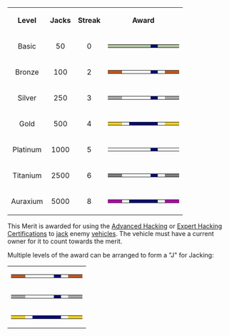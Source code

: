 <table>
<tbody>
<tr class="odd">
<td style="text-align: center;"><p><b>Level</b></p></td>
<td style="text-align: center;"><p><b>Jacks</b></p></td>
<td style="text-align: center;"><p><b>Streak</b></p></td>
<td style="text-align: center;"><p><b>Award</b></p></td>
</tr>
<tr class="even">
<td style="text-align: center;"><p>Basic</p></td>
<td style="text-align: center;"><p>50</p></td>
<td style="text-align: center;"><p>0</p></td>
<td style="text-align: center;"><table class="bigmerit">
<tr>
<td bgcolor="#adc29d">
</td>
<td bgcolor="#adc29d">
</td>
<td bgcolor="#adc29d">
</td>
<td bgcolor="#adc29d">
</td>
<td bgcolor="#adc29d">
</td>
<td bgcolor="#adc29d">
</td>
<td bgcolor="#060d73">
</td>
<td bgcolor="#adc29d">
</td>
<td bgcolor="#adc29d">
</td>
<td bgcolor="#adc29d">
</td>
</tr>
</table></td>
</tr>
<tr class="odd">
<td style="text-align: center;"><p>Bronze</p></td>
<td style="text-align: center;"><p>100</p></td>
<td style="text-align: center;"><p>2</p></td>
<td style="text-align: center;"><table class="bigmerit">
<tr>
<td bgcolor="#bf581f">
</td>
<td bgcolor="#bf581f">
</td>
<td bgcolor="#fefefe">
</td>
<td bgcolor="#fefefe">
</td>
<td bgcolor="#fefefe">
</td>
<td bgcolor="#fefefe">
</td>
<td bgcolor="#060d73">
</td>
<td bgcolor="#fefefe">
</td>
<td bgcolor="#bf581f">
</td>
<td bgcolor="#bf581f">
</td>
</tr>
</table></td>
</tr>
<tr class="even">
<td style="text-align: center;"><p>Silver</p></td>
<td style="text-align: center;"><p>250</p></td>
<td style="text-align: center;"><p>3</p></td>
<td style="text-align: center;"><table class="bigmerit">
<tr>
<td bgcolor="#a7a7a7">
</td>
<td bgcolor="#a7a7a7">
</td>
<td bgcolor="#fefefe">
</td>
<td bgcolor="#fefefe">
</td>
<td bgcolor="#fefefe">
</td>
<td bgcolor="#fefefe">
</td>
<td bgcolor="#060d73">
</td>
<td bgcolor="#fefefe">
</td>
<td bgcolor="#a7a7a7">
</td>
<td bgcolor="#a7a7a7">
</td>
</tr>
</table></td>
</tr>
<tr class="odd">
<td style="text-align: center;"><p>Gold</p></td>
<td style="text-align: center;"><p>500</p></td>
<td style="text-align: center;"><p>4</p></td>
<td style="text-align: center;"><table class="bigmerit">
<tr>
<td bgcolor="#e9cc2b">
</td>
<td bgcolor="#e9cc2b">
</td>
<td bgcolor="#fefefe">
</td>
<td bgcolor="#060d73">
</td>
<td bgcolor="#060d73">
</td>
<td bgcolor="#060d73">
</td>
<td bgcolor="#060d73">
</td>
<td bgcolor="#fefefe">
</td>
<td bgcolor="#e9cc2b">
</td>
<td bgcolor="#e9cc2b">
</td>
</tr>
</table></td>
</tr>
<tr class="even">
<td style="text-align: center;"><p>Platinum</p></td>
<td style="text-align: center;"><p>1000</p></td>
<td style="text-align: center;"><p>5</p></td>
<td style="text-align: center;"><table class="bigmerit">
<tr>
<td bgcolor="#fefefe">
</td>
<td bgcolor="#fefefe">
</td>
<td bgcolor="#fefefe">
</td>
<td bgcolor="#fefefe">
</td>
<td bgcolor="#fefefe">
</td>
<td bgcolor="#fefefe">
</td>
<td bgcolor="#060d73">
</td>
<td bgcolor="#fefefe">
</td>
<td bgcolor="#fefefe">
</td>
<td bgcolor="#fefefe">
</td>
</tr>
</table></td>
</tr>
<tr class="odd">
<td style="text-align: center;"><p>Titanium</p></td>
<td style="text-align: center;"><p>2500</p></td>
<td style="text-align: center;"><p>6</p></td>
<td style="text-align: center;"><table class="bigmerit">
<tr>
<td bgcolor="#7c7c7b">
</td>
<td bgcolor="#7c7c7b">
</td>
<td bgcolor="#fefefe">
</td>
<td bgcolor="#fefefe">
</td>
<td bgcolor="#fefefe">
</td>
<td bgcolor="#fefefe">
</td>
<td bgcolor="#060d73">
</td>
<td bgcolor="#fefefe">
</td>
<td bgcolor="#7c7c7b">
</td>
<td bgcolor="#7c7c7b">
</td>
</tr>
</table></td>
</tr>
<tr class="even">
<td style="text-align: center;"><p>Auraxium</p></td>
<td style="text-align: center;"><p>5000</p></td>
<td style="text-align: center;"><p>8</p></td>
<td style="text-align: center;"><table class="bigmerit">
<tr>
<td bgcolor="#ad06ab">
</td>
<td bgcolor="#ad06ab">
</td>
<td bgcolor="#fefefe">
</td>
<td bgcolor="#060d73">
</td>
<td bgcolor="#060d73">
</td>
<td bgcolor="#060d73">
</td>
<td bgcolor="#060d73">
</td>
<td bgcolor="#fefefe">
</td>
<td bgcolor="#ad06ab">
</td>
<td bgcolor="#ad06ab">
</td>
</tr>
</table></td>
</tr>
</tbody>
</table>

This Merit is awarded for using the
[Advanced Hacking](../certifications/Advanced_Hacking.md) or
[Expert Hacking](../certifications/Expert_Hacking.md)
[Certifications](../certifications/Certification.md) to
[jack](../terminology/Jack.md) enemy [vehicles](../vehicles/Vehicle.md). The
vehicle must have a current owner for it to count towards the merit.

Multiple levels of the award can be arranged to form a "J" for Jacking:

<table>
<tbody>
<tr class="odd">
<td><table class="mir">
<tr>
<td bgcolor="#bf581f">
</td>
<td bgcolor="#bf581f">
</td>
<td bgcolor="#fefefe">
</td>
<td bgcolor="#fefefe">
</td>
<td bgcolor="#fefefe">
</td>
<td bgcolor="#fefefe">
</td>
<td bgcolor="#060d73">
</td>
<td bgcolor="#fefefe">
</td>
<td bgcolor="#bf581f">
</td>
<td bgcolor="#bf581f">
</td>
</tr>
</table></td>
</tr>
<tr class="even">
<td><table class="mir">
<tr>
<td bgcolor="#a7a7a7">
</td>
<td bgcolor="#a7a7a7">
</td>
<td bgcolor="#fefefe">
</td>
<td bgcolor="#fefefe">
</td>
<td bgcolor="#fefefe">
</td>
<td bgcolor="#fefefe">
</td>
<td bgcolor="#060d73">
</td>
<td bgcolor="#fefefe">
</td>
<td bgcolor="#a7a7a7">
</td>
<td bgcolor="#a7a7a7">
</td>
</tr>
</table></td>
</tr>
<tr class="odd">
<td><table class="mir">
<tr>
<td bgcolor="#e9cc2b">
</td>
<td bgcolor="#e9cc2b">
</td>
<td bgcolor="#fefefe">
</td>
<td bgcolor="#060d73">
</td>
<td bgcolor="#060d73">
</td>
<td bgcolor="#060d73">
</td>
<td bgcolor="#060d73">
</td>
<td bgcolor="#fefefe">
</td>
<td bgcolor="#e9cc2b">
</td>
<td bgcolor="#e9cc2b">
</td>
</tr>
</table></td>
</tr>
</tbody>
</table>


